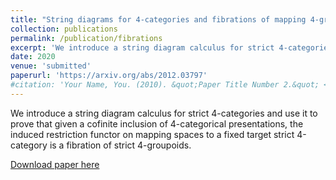 ```yaml
---
title: "String diagrams for 4-categories and fibrations of mapping 4-groupoids"
collection: publications
permalink: /publication/fibrations
excerpt: 'We introduce a string diagram calculus for strict 4-categories and use it to prove that given a cofinite inclusion of 4-categorical presentations, the induced restriction functor on mapping spaces to a fixed target strict 4-category is a fibration of strict 4-groupoids.'
date: 2020
venue: 'submitted'
paperurl: 'https://arxiv.org/abs/2012.03797'
#citation: 'Your Name, You. (2010). &quot;Paper Title Number 2.&quot; <i>Journal 1</i>. 1(2).'
---
```

We introduce a string diagram calculus for strict 4-categories and use it to prove that given a cofinite inclusion of 4-categorical presentations, the induced restriction functor on mapping spaces to a fixed target strict 4-category is a fibration of strict 4-groupoids. 

[Download paper here](https://arxiv.org/abs/2012.03797)
